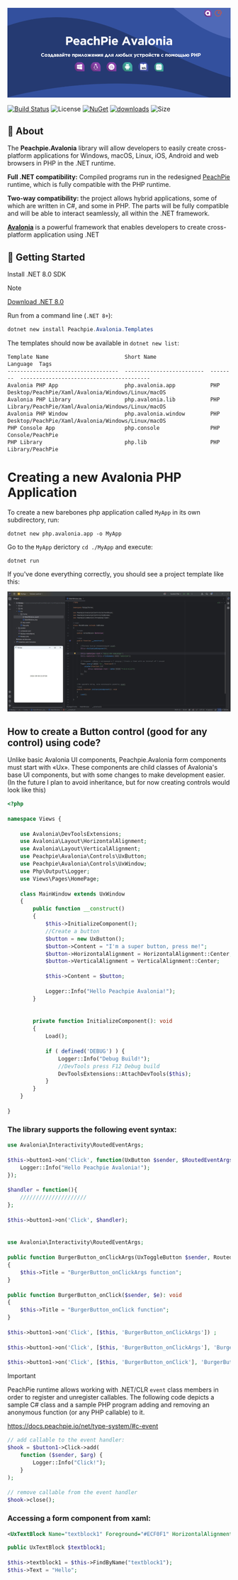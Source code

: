 
![Header](https://raw.githubusercontent.com/FibonacciFox/Peachpie.Avalonia/master/docs/logo/logo_en.png)

[![Build Status](https://img.shields.io/github/actions/workflow/status/FibonacciFox/Peachpie.Avalonia/.github/workflows/PackagePublish.yml?branch=master&event=push&logo=nuget)](https://github.com/FibonacciFox/Peachpie.Avalonia/actions/workflows/PackagePublish.yml) ![License](https://img.shields.io/github/license/FibonacciFox/Peachpie.Avalonia)
[![NuGet](https://img.shields.io/nuget/v/Peachpie.Avalonia.svg)](https://www.nuget.org/packages/Peachpie.Avalonia) [![downloads](https://img.shields.io/nuget/dt/Peachpie.Avalonia)](https://www.nuget.org/packages/Peachpie.Avalonia)  ![Size](https://img.shields.io/github/repo-size/FibonacciFox/Peachpie.Avalonia)

## 📖 About

The **Peachpie.Avalonia** library will allow developers to easily create cross-platform applications for Windows, macOS, Linux, iOS, Android and web browsers in PHP in the .NET runtime.

**Full .NET compatibility:** Compiled programs run in the redesigned [PeachPie](https://www.peachpie.io/) runtime, which is fully compatible with the PHP runtime.

**Two-way compatibility:** the project allows hybrid applications, some of which are written in C#, and some in PHP. The parts will be fully compatible and will be able to interact seamlessly, all within the .NET framework.

[**Avalonia**](https://avaloniaui.net/) is a powerful framework that enables developers to create cross-platform application using .NET

## 🚀 Getting Started

Install .NET 8.0 SDK

> [!NOTE]
>[ ](https://dotnet.microsoft.com/en-us/download/dotnet/8.0)[Download .NET 8.0]()

Run from a command line (`.NET 8+`):

```powershell
dotnet new install Peachpie.Avalonia.Templates
```

The templates should now be available in `dotnet new list`:

```
Template Name                        Short Name                 Language  Tags
-----------------------------------  -------------------------  --------  -----------------------------------------
Avalonia PHP App                     php.avalonia.app           PHP       Desktop/PeachPie/Xaml/Avalonia/Windows/Linux/macOS
Avalonia PHP Library                 php.avalonia.lib           PHP       Library/PeachPie/Xaml/Avalonia/Windows/Linux/macOS
Avalonia PHP Window                  php.avalonia.window        PHP       Desktop/PeachPie/Xaml/Avalonia/Windows/Linux/macOS
PHP Console App                      php.console                PHP       Console/PeachPie
PHP Library                          php.lib                    PHP       Library/PeachPie

```

# Creating a new Avalonia PHP Application

To create a new barebones php application called `MyApp` in its own subdirectory, run:

```
dotnet new php.avalonia.app -o MyApp
```
Go to the `MyApp` derictory `cd ./MyApp` and execute:

```
dotnet run
```

If you've done everything correctly, you should see a project template like this:

![TemplateApp](https://raw.githubusercontent.com/FibonacciFox/Peachpie.Avalonia/master/docs/images/template_app.jpg)



## How to create a Button control (good for any control) using code?
Unlike basic Avalonia UI components, Peachpie.Avalonia form components must start with «Ux». These components are child classes of Avalonia's base UI components, but with some changes to make development easier. (In the future I plan to avoid inheritance, but for now creating controls would look like this)
```php
<?php

namespace Views {

    use Avalonia\DevToolsExtensions;
    use Avalonia\Layout\HorizontalAlignment;
    use Avalonia\Layout\VerticalAlignment;
    use Peachpie\Avalonia\Controls\UxButton;
    use Peachpie\Avalonia\Controls\UxWindow;
    use Php\Output\Logger;
    use Views\Pages\HomePage;

    class MainWindow extends UxWindow
    {
        public function __construct()
        {
            $this->InitializeComponent();
			//Create a button
            $button = new UxButton();
            $button->Content = "I'm a super button, press me!";
            $button->HorizontalAlignment = HorizontalAlignment::Center;
            $button->VerticalAlignment = VerticalAlignment::Center;

            $this->Content = $button;

            Logger::Info("Hello Peachpie Avalonia!");
        }


        private function InitializeComponent(): void
        {
            Load();

            if ( defined('DEBUG') ) {
                Logger::Info("Debug Build!");
                //DevTools press F12 Debug build
                DevToolsExtensions::AttachDevTools($this);
            }
        }
    }

}
```

### **The library supports the following event syntax:**

```php
use Avalonia\Interactivity\RoutedEventArgs;

$this->button1->on('Click', function(UxButton $sender, $RoutedEventArgs $e) {
	Logger::Info("Hello Peachpie Avalonia!");
});

$handler = function(){
	/////////////////////
};

$this->button1->on('Click', $handler);


use Avalonia\Interactivity\RoutedEventArgs;

public function BurgerButton_onClickArgs(UxToggleButton $sender, RoutedEventArgs $e): void
{
	$this->Title = "BurgerButton_onClickArgs function";
}

public function BurgerButton_onClick($sender, $e): void
{
	$this->Title = "BurgerButton_onClick function";
}

$this->button1->on('Click', [$this, 'BurgerButton_onClickArgs']) ;

$this->button1->on('Click', [$this, 'BurgerButton_onClickArgs'], 'BurgerButton_onClickArgs') ;

$this->button1->on('Click', [$this, 'BurgerButton_onClick'], 'BurgerButton_onClick') ;
```

> [!IMPORTANT]
>
>PeachPie runtime allows working with .NET/CLR `event` class members in order to register and unregister callables. The following code depicts a sample C# class and a sample PHP program adding and removing an anonymous function (or any PHP callable) to it.
>
><https://docs.peachpie.io/net/type-system/#c-event>

```php
// add callable to the event handler:
$hook = $button1->Click->add(
    function ($sender, $arg) {
        Logger::Info("Click!");
    }
);

// remove callable from the event handler
$hook->close();
```
### Accessing a form component from xaml:

```xml
<UxTextBlock Name="textblock1" Foreground="#ECF0F1" HorizontalAlignment="Center" Text="Hello PeachPie Avalonia!"/>
```

```php
public UxTextBlock $textblock1;

$this->textblock1 = $this->FindByName("textblock1");
$this->Text = "Hello";



